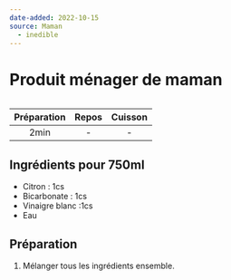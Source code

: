 ```yaml
---
date-added: 2022-10-15
source: Maman
  - inedible
---
```


# Produit ménager de maman

![]()

| Préparation | Repos | Cuisson |
|:-----------:|:-----:|:-------:|
|    2min     |   -   |    -    |

## Ingrédients pour 750ml

- Citron : 1cs
- Bicarbonate : 1cs
- Vinaigre blanc :1cs
- Eau

## Préparation

1. Mélanger tous les ingrédients ensemble.

